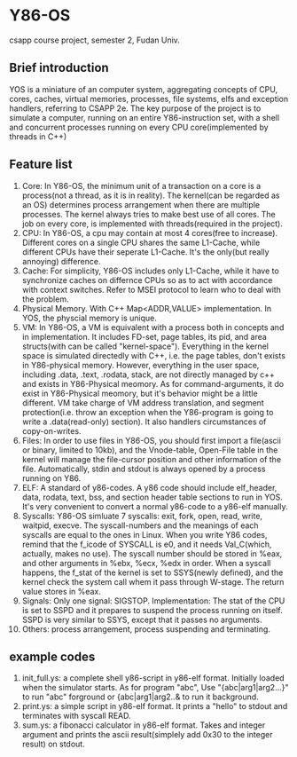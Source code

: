# Y86-OS
csapp course project, semester 2, Fudan Univ.
## Brief introduction
YOS is a miniature of an computer system, aggregating concepts of CPU, cores, caches, virtual memories, processes, file systems, elfs and exception handlers, referring to CSAPP 2e. The key purpose of the project is to simulate a computer, running on an entire Y86-instruction set, with a shell and concurrent processes running on every CPU core(implemented by threads in C++)
## Feature list
1. Core: In Y86-OS, the minimum unit of a transaction on a core is a process(not a thread, as it is in reality). The kernel(can be regarded as an OS) determines process arrangement when there are multiple processes. The kernel always tries to make best use of all cores. The job on every core, is implemented with threads(required in the project).
2. CPU: In Y86-OS, a cpu may contain at most 4 cores(free to increase). Different cores on a single CPU shares the same L1-Cache, while different CPUs have their seperate L1-Cache. It's the only(but really annoying) difference.
3. Cache: For simplicity, Y86-OS includes only L1-Cache, while it have to synchronize caches on differnce CPUs so as to act with accordance with context switches. Refer to MSEI protocol to learn who to deal with the problem.
4. Physical Memory. With C++ Map<ADDR,VALUE> implementation. In YOS, the physcial memory is unique.
5. VM: In Y86-OS, a VM is equivalent with a process both in concepts and in implementation. It includes FD-set, page tables, its pid, and area structs(with can be called "kernel-space"). Everything in the kernel space is simulated directedly with C++, i.e. the page tables, don't exists in Y86-physical memory. However, everything in the user space, including .data, .text, .rodata, stack, are not directly managed by c++ and exists in Y86-Physical meomory. As for command-arguments, it do exist in Y86-Physical meomory, but it's behavior might be a little different. VM take charge of VM address translation, and segment protection(i.e. throw an exception when the Y86-program is going to write a .data(read-only) section). It also handlers circumstances of copy-on-writes.
6. Files: In order to use files in Y86-OS, you should first import a file(ascii or binary, limited to 10kb), and the Vnode-table, Open-File table in the kernel will manage the file-cursor position and other information of the file. Automatically, stdin and stdout is always opened by a process running on Y86.
7. ELF: A standard of y86-codes. A y86 code should include elf_header, data, rodata, text, bss, and section header table sections to run in YOS. It's very convenient to convert a normal y86-code to a y86-elf manually.
8. Syscalls: Y86-OS simluate 7 syscalls: exit, fork, open, read, write, waitpid, execve. The syscall-numbers and the meanings of each syscalls are equal to the ones in Linux. When you write Y86 codes, remind that the f_icode of SYSCALL is e0, and it needs Val_C(which, actually, makes no use). The syscall number should be stored in %eax, and other arguments in %ebx, %ecx, %edx in order. When a syscall happens, the f_stat of the kernel is set to SSYS(newly defined), and the kernel check the system call whem it pass through W-stage. The return value stores in %eax.
9. Signals: Only one signal: SIGSTOP. Implementation: The stat of the CPU is set to SSPD and it prepares to suspend the process running on itself. SSPD is very similar to SSYS, except that it passes no arguments.
8. Others: process arrangement, process suspending and terminating.

## example codes
1. init_full.ys: a complete shell y86-script in y86-elf format. Initially loaded when the simulator starts. As for program "abc", Use "{abc|arg1|arg2...}" to run "abc" forground or {abc|arg1|arg2..& to run it background.
2. print.ys: a simple script in y86-elf format. It prints a "hello" to stdout and terminates with syscall READ.
3. sum.ys: a fibonacci calculator in y86-elf format. Takes and integer argument and prints the ascii result(simplely add 0x30 to the integer result) on stdout.

